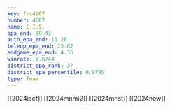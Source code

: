 ```yaml
---
key: frc4607
number: 4607
name: C.I.S.
epa_end: 39.43
auto_epa_end: 11.26
teleop_epa_end: 23.82
endgame_epa_end: 4.35
winrate: 0.6744
district_epa_rank: 37
district_epa_percentile: 0.9795
type: Team
---
```

[[2024iacf]]
[[2024mnmi2]]
[[2024mnst]]
[[2024new]]
